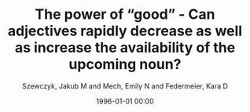 ---
layout: post
title: The power of “good” - Can adjectives rapidly decrease as well as increase the availability of the upcoming noun?

date: 1996-01-01 00:00
author: Szewczyk, Jakub M and Mech, Emily N and Federmeier, Kara D
journal: Journal of Experimental Psychology Learning Memory and Cognition

year: 2022
---
